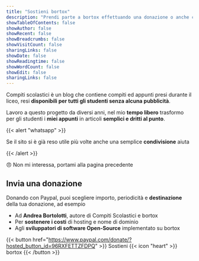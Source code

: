 ```yaml
--- 
title: "Sostieni bortox"
description: "Prendi parte a bortox effettuando una donazione o anche condividendo una pagina in quanto utilizzatore del sito"
showTableOfContents: false
showAuthor: false
showRecent: false
showBreadcrumbs: false
showVisitCount: false
sharingLinks: false
showDate: false
showReadingtime: false
showWordCount: false
showEdit: false
sharingLinks: false
---
```


Compiti scolastici è un blog che contiene compiti ed appunti presi durante il liceo, resi **disponibili per tutti gli studenti senza alcuna pubblicità**.

Lavoro a questo progetto da diversi anni, nel mio **tempo libero** trasformo per gli studenti i **miei appunti** in articoli **semplici e dritti al punto**.

{{< alert "whatsapp" >}}

Se il sito si è già reso utile più volte anche una semplice **condivisione** aiuta

{{< /alert >}}

 <a onclick="history.back()">😠 Non mi interessa, portami alla pagina precedente </a>

## Invia una donazione

Donando con Paypal, puoi scegliere importo, periodicità e **destinazione** della tua donazione, ad esempio

* Ad **Andrea Bortolotti**, autore di Compiti Scolastici e bortox
* Per **sostenere i costi** di hosting e nome di dominio
* Agli **sviluppatori di software Open-Source** implementato su bortox

{{< button href="https://www.paypal.com/donate/?hosted_button_id=96RXFETTZFDPQ" >}}  Sostieni {{< icon "heart" >}} bortox   {{< /button >}}

